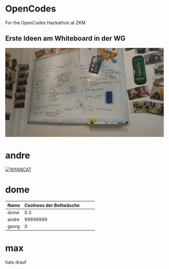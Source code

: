 # OpenCodes
For the OpenCodes Hackathon at ZKM

## Erste Ideen am Whiteboard in der WG

![alt text](System/FirstIdear.jpeg)


# andre
[![NYANCAT](http://img.youtube.com/vi/QH2-TGUlwu4/0.jpg)](http://www.youtube.com/watch?v=QH2-TGUlwu4)


# dome
| Name   | Coolness der Bettwäsche |   |   |   |
|--------|-------------------------|---|---|---|
| dome   | 0.3                     |   |   |   |
| andre  | 99999999                |   |   |   |
| georg  | 0                       |   |   |   |

# max
hats drauf
